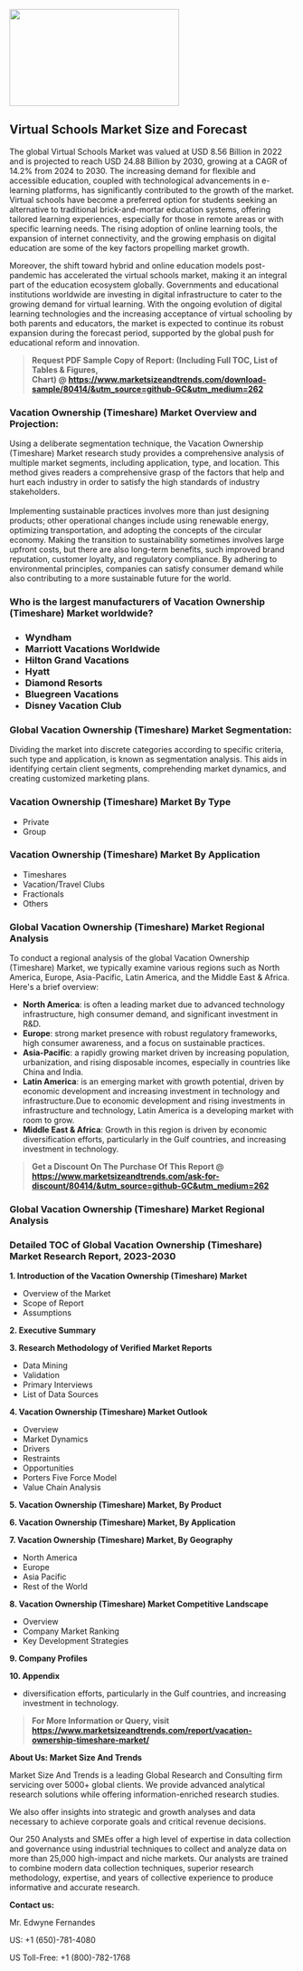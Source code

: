 <p><img class="alignnone size-medium wp-image-20088" src="https://ffe5etoiles.com/wp-content/uploads/2024/12/MST1-300x171.png" alt="" width="300" height="171" /></p><h2>Virtual Schools Market Size and Forecast</h2><p>The global Virtual Schools Market was valued at USD 8.56 Billion in 2022 and is projected to reach USD 24.88 Billion by 2030, growing at a CAGR of 14.2% from 2024 to 2030. The increasing demand for flexible and accessible education, coupled with technological advancements in e-learning platforms, has significantly contributed to the growth of the market. Virtual schools have become a preferred option for students seeking an alternative to traditional brick-and-mortar education systems, offering tailored learning experiences, especially for those in remote areas or with specific learning needs. The rising adoption of online learning tools, the expansion of internet connectivity, and the growing emphasis on digital education are some of the key factors propelling market growth.</p><p>Moreover, the shift toward hybrid and online education models post-pandemic has accelerated the virtual schools market, making it an integral part of the education ecosystem globally. Governments and educational institutions worldwide are investing in digital infrastructure to cater to the growing demand for virtual learning. With the ongoing evolution of digital learning technologies and the increasing acceptance of virtual schooling by both parents and educators, the market is expected to continue its robust expansion during the forecast period, supported by the global push for educational reform and innovation.</p></p><blockquote id="" class=""><strong>Request PDF Sample Copy of Report: (Including Full TOC, List of Tables &amp; Figures, Chart)&nbsp;@&nbsp;<strong><a href="https://www.marketsizeandtrends.com/download-sample/80414/&utm_source=github-GC&utm_medium=262" target="_blank">https://www.marketsizeandtrends.com/download-sample/80414/&utm_source=github-GC&utm_medium=262</a></strong></strong></blockquote><h3 id="" class="">Vacation Ownership (Timeshare) Market&nbsp;Overview and Projection:</h3><p id="" class="">Using a deliberate segmentation technique, the Vacation Ownership (Timeshare) Market research study provides a comprehensive analysis of multiple market segments, including application, type, and location. This method gives readers a comprehensive grasp of the factors that help and hurt each industry in order to satisfy the high standards of industry stakeholders. <br /> <br />Implementing sustainable practices involves more than just designing products; other operational changes include using renewable energy, optimizing transportation, and adopting the concepts of the circular economy. Making the transition to sustainability sometimes involves large upfront costs, but there are also long-term benefits, such improved brand reputation, customer loyalty, and regulatory compliance. By adhering to environmental principles, companies can satisfy consumer demand while also contributing to a more sustainable future for the world.</p><h3 id="" class="">Who is the largest manufacturers of&nbsp;Vacation Ownership (Timeshare) Market worldwide?</h3><h3 class=""><p><ul><li>Wyndham </li><li> Marriott Vacations Worldwide </li><li> Hilton Grand Vacations </li><li> Hyatt </li><li> Diamond Resorts </li><li> Bluegreen Vacations </li><li> Disney Vacation Club</li></ul></p></h3><h3 id="" class="">Global&nbsp;Vacation Ownership (Timeshare) Market Segmentation:</h3><p id="" class="">Dividing the market into discrete categories according to specific criteria, such type and application, is known as segmentation analysis. This aids in identifying certain client segments, comprehending market dynamics, and creating customized marketing plans.</p><h3 id="" class="">Vacation Ownership (Timeshare) Market&nbsp;By Type</h3><p><p><ul><li>Private </li><li> Group</p></li></ul></p></p><h3 id="" class="">Vacation Ownership (Timeshare) Market&nbsp;By Application</h3><p class=""><p><ul><li>Timeshares </li><li> Vacation/Travel Clubs </li><li> Fractionals </li><li> Others</li></ul></p></p><h3 id="" class="">Global Vacation Ownership (Timeshare) Market Regional Analysis</h3><p id="" class="">To conduct a regional analysis of the global Vacation Ownership (Timeshare) Market, we typically examine various regions such as North America, Europe, Asia-Pacific, Latin America, and the Middle East &amp; Africa. Here's a brief overview:</p><ul><li><strong>North America</strong>: is often a leading market due to advanced technology infrastructure, high consumer demand, and significant investment in R&amp;D.</li><li><strong>Europe</strong>: strong market presence with robust regulatory frameworks, high consumer awareness, and a focus on sustainable practices.</li><li><strong>Asia-Pacific</strong>: a rapidly growing market driven by increasing population, urbanization, and rising disposable incomes, especially in countries like China and India.</li><li><strong>Latin America</strong>: is an emerging market with growth potential, driven by economic development and increasing investment in technology and infrastructure.Due to economic development and rising investments in infrastructure and technology, Latin America is a developing market with room to grow.</li><li><strong>Middle East &amp; Africa</strong>: Growth in this region is driven by economic diversification efforts, particularly in the Gulf countries, and increasing investment in technology.</li></ul><blockquote id="" class=""><strong>Get a Discount On The Purchase Of This Report @ <strong><a href="https://www.marketsizeandtrends.com/ask-for-discount/80414/&utm_source=github-GC&utm_medium=262" target="_blank">https://www.marketsizeandtrends.com/ask-for-discount/80414/&utm_source=github-GC&utm_medium=262</a></strong></strong></blockquote><h3 id="" class="">Global Vacation Ownership (Timeshare) Market Regional Analysis</h3><h3 id="" class="">Detailed TOC of Global Vacation Ownership (Timeshare) Market Research Report, 2023-2030</h3><p id="" class=""><strong>1. Introduction of the Vacation Ownership (Timeshare) Market</strong></p><ul><li>Overview of the Market</li><li>Scope of Report</li><li>Assumptions</li></ul><p id="" class=""><strong>2. Executive Summary</strong></p><p id="" class=""><strong>3. Research Methodology of Verified Market Reports</strong></p><ul><li>Data Mining</li><li>Validation</li><li>Primary Interviews</li><li>List of Data Sources</li></ul><p id="" class=""><strong>4. Vacation Ownership (Timeshare) Market Outlook</strong></p><ul><li>Overview</li><li>Market Dynamics</li><li>Drivers</li><li>Restraints</li><li>Opportunities</li><li>Porters Five Force Model</li><li>Value Chain Analysis</li></ul><p id="" class=""><strong>5. Vacation Ownership (Timeshare) Market, By Product</strong></p><p id="" class=""><strong>6. Vacation Ownership (Timeshare) Market, By Application</strong></p><p id="" class=""><strong>7. Vacation Ownership (Timeshare) Market, By Geography</strong></p><ul><li>North America</li><li>Europe</li><li>Asia Pacific</li><li>Rest of the World</li></ul><p id="" class=""><strong>8. Vacation Ownership (Timeshare) Market Competitive Landscape</strong></p><ul><li>Overview</li><li>Company Market Ranking</li><li>Key Development Strategies</li></ul><p id="" class=""><strong>9. Company Profiles</strong></p><p id="" class=""><strong>10. Appendix</strong></p><ul><li>diversification efforts, particularly in the Gulf countries, and increasing investment in technology.</li></ul><blockquote id="" class=""><strong>For More Information or Query, visit <strong><strong><a href="https://www.marketsizeandtrends.com/report/vacation-ownership-timeshare-market/" target="_blank">https://www.marketsizeandtrends.com/report/vacation-ownership-timeshare-market/</a></strong></strong></strong></blockquote><p id="" class=""><strong>About Us: Market Size And Trends</strong></p><p id="" class="">Market Size And Trends is a leading Global Research and Consulting firm servicing over 5000+ global clients. We provide advanced analytical research solutions while offering information-enriched research studies.</p><p id="" class="">We also offer insights into strategic and growth analyses and data necessary to achieve corporate goals and critical revenue decisions.</p><p id="" class="">Our 250 Analysts and SMEs offer a high level of expertise in data collection and governance using industrial techniques to collect and analyze data on more than 25,000 high-impact and niche markets. Our analysts are trained to combine modern data collection techniques, superior research methodology, expertise, and years of collective experience to produce informative and accurate research.</p><p id="" class=""><strong>Contact us:</strong></p><p id="" class="">Mr. Edwyne Fernandes</p><p id="" class="">US: +1 (650)-781-4080</p><p id="" class="">US Toll-Free: +1 (800)-782-1768</p>
